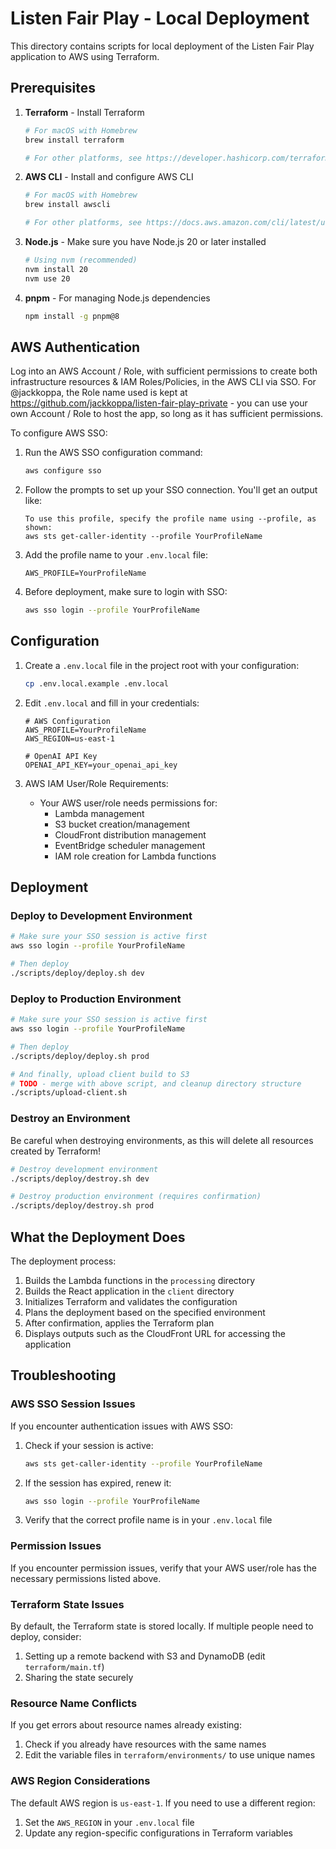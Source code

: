 # Listen Fair Play - Local Deployment

This directory contains scripts for local deployment of the Listen Fair Play application to AWS using Terraform.

## Prerequisites

1. **Terraform** - Install Terraform
   ```bash
   # For macOS with Homebrew
   brew install terraform

   # For other platforms, see https://developer.hashicorp.com/terraform/install
   ```

2. **AWS CLI** - Install and configure AWS CLI
   ```bash
   # For macOS with Homebrew
   brew install awscli
   
   # For other platforms, see https://docs.aws.amazon.com/cli/latest/userguide/getting-started-install.html
   ```

3. **Node.js** - Make sure you have Node.js 20 or later installed
   ```bash
   # Using nvm (recommended)
   nvm install 20
   nvm use 20
   ```

4. **pnpm** - For managing Node.js dependencies
   ```bash 
   npm install -g pnpm@8
   ```

## AWS Authentication

Log into an AWS Account / Role, with sufficient permissions to create both infrastructure resources & IAM Roles/Policies, in the AWS CLI via SSO. For @jackkoppa, the Role name used is kept at https://github.com/jackkoppa/listen-fair-play-private - you can use your own Account / Role to host the app, so long as it has sufficient permissions.

To configure AWS SSO:
1. Run the AWS SSO configuration command:
   ```bash
   aws configure sso
   ```

2. Follow the prompts to set up your SSO connection. You'll get an output like:
   ```
   To use this profile, specify the profile name using --profile, as shown:
   aws sts get-caller-identity --profile YourProfileName
   ```

3. Add the profile name to your `.env.local` file:
   ```
   AWS_PROFILE=YourProfileName
   ```

4. Before deployment, make sure to login with SSO:
   ```bash
   aws sso login --profile YourProfileName
   ```

## Configuration

1. Create a `.env.local` file in the project root with your configuration:
   ```bash
   cp .env.local.example .env.local
   ```

2. Edit `.env.local` and fill in your credentials:
   ```
   # AWS Configuration
   AWS_PROFILE=YourProfileName
   AWS_REGION=us-east-1
   
   # OpenAI API Key
   OPENAI_API_KEY=your_openai_api_key
   ```

3. AWS IAM User/Role Requirements:
   - Your AWS user/role needs permissions for:
     - Lambda management
     - S3 bucket creation/management
     - CloudFront distribution management
     - EventBridge scheduler management
     - IAM role creation for Lambda functions

## Deployment

### Deploy to Development Environment

```bash
# Make sure your SSO session is active first
aws sso login --profile YourProfileName

# Then deploy
./scripts/deploy/deploy.sh dev
```

### Deploy to Production Environment

```bash
# Make sure your SSO session is active first
aws sso login --profile YourProfileName

# Then deploy
./scripts/deploy/deploy.sh prod

# And finally, upload client build to S3
# TODO - merge with above script, and cleanup directory structure
./scripts/upload-client.sh
```

### Destroy an Environment

Be careful when destroying environments, as this will delete all resources created by Terraform!

```bash
# Destroy development environment
./scripts/deploy/destroy.sh dev

# Destroy production environment (requires confirmation)
./scripts/deploy/destroy.sh prod
```

## What the Deployment Does

The deployment process:

1. Builds the Lambda functions in the `processing` directory
2. Builds the React application in the `client` directory
3. Initializes Terraform and validates the configuration
4. Plans the deployment based on the specified environment
5. After confirmation, applies the Terraform plan
6. Displays outputs such as the CloudFront URL for accessing the application

## Troubleshooting

### AWS SSO Session Issues

If you encounter authentication issues with AWS SSO:

1. Check if your session is active:
   ```bash
   aws sts get-caller-identity --profile YourProfileName
   ```

2. If the session has expired, renew it:
   ```bash
   aws sso login --profile YourProfileName
   ```

3. Verify that the correct profile name is in your `.env.local` file

### Permission Issues

If you encounter permission issues, verify that your AWS user/role has the necessary permissions listed above.

### Terraform State Issues

By default, the Terraform state is stored locally. If multiple people need to deploy, consider:
1. Setting up a remote backend with S3 and DynamoDB (edit `terraform/main.tf`)
2. Sharing the state securely

### Resource Name Conflicts

If you get errors about resource names already existing:
1. Check if you already have resources with the same names
2. Edit the variable files in `terraform/environments/` to use unique names

### AWS Region Considerations

The default AWS region is `us-east-1`. If you need to use a different region:
1. Set the `AWS_REGION` in your `.env.local` file
2. Update any region-specific configurations in Terraform variables 